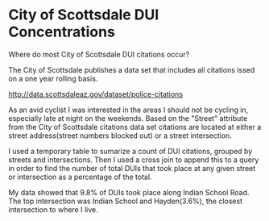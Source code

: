 # City of Scottsdale DUI Concentrations
Where do most City of Scottsdale DUI citations occur? 

The City of Scottsdale publishes a data set that includes all citations issed on a one year rolling basis.

http://data.scottsdaleaz.gov/dataset/police-citations

As an avid cyclist I was interested in the areas I should not be cycling in, especially late at night on the weekends.  Based on the "Street" attribute from the City of Scottsdale citations data set citations are located at either a street address(street numbers blocked out) or a street intersection.

I used a temporary table to sumarize a count of DUI citations, grouped by streets and intersections.  Then I used a cross join to append this to a query in order to find the number of total DUIs that took place at any given street or intersection as a percentage of the total.

My data showed that 9.8% of DUIs took place along Indian School Road.  The top intersection was Indian School and Hayden(3.6%), the closest intersection to where I live.

